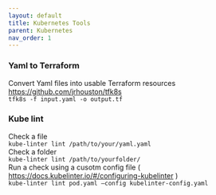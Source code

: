 ```yaml
---
layout: default
title: Kubernetes Tools
parent: Kubernetes
nav_order: 1
---
```

### Yaml to Terraform

Convert Yaml files into usable Terraform resources https://github.com/jrhouston/tfk8s    
```tfk8s -f input.yaml -o output.tf```    

### Kube lint

Check a file    
```kube-linter lint /path/to/your/yaml.yaml```   
Check a folder   
```kube-linter lint /path/to/yourfolder/```    
Run a check using a cusotm config file ( https://docs.kubelinter.io/#/configuring-kubelinter )    
```kube-linter lint pod.yaml –config kubelinter-config.yaml```    

